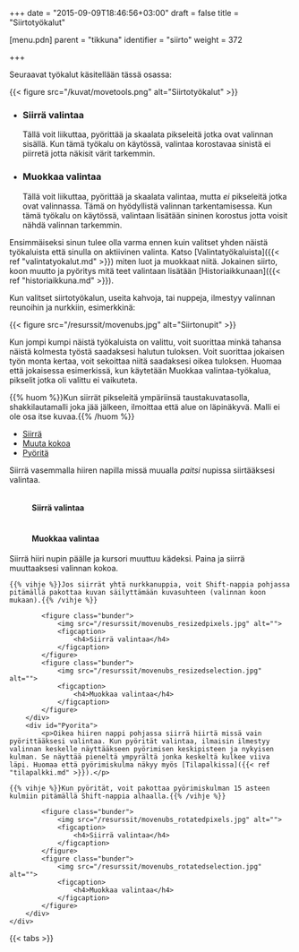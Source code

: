 ﻿+++
date = "2015-09-09T18:46:56+03:00"
draft = false
title = "Siirtotyökalut"

[menu.pdn]
	parent = "tikkuna"
	identifier = "siirto"
	weight = 372

+++

Seuraavat työkalut käsitellään tässä osassa:

{{< figure src="/kuvat/movetools.png" alt="Siirtotyökalut" >}}

*	### Siirrä valintaa

	Tällä voit liikuttaa, pyörittää ja skaalata pikseleitä jotka ovat valinnan sisällä. Kun tämä työkalu on käytössä, valintaa korostavaa sinistä ei piirretä jotta näkisit värit tarkemmin.
	
*	### Muokkaa valintaa
	
	Tällä voit liikuttaa, pyörittää ja skaalata valintaa, mutta *ei* pikseleitä jotka ovat valinnassa. Tämä on hyödyllistä valinnan tarkentamisessa. Kun tämä työkalu on käytössä, 
	valintaan lisätään sininen korostus jotta voisit nähdä valinnan tarkemmin.
	
Ensimmäiseksi sinun tulee olla varma ennen kuin valitset yhden näistä työkaluista että sinulla on aktiivinen valinta. Katso [Valintatyökaluista]({{< ref "valintatyokalut.md" >}}) miten 
luot ja muokkaat niitä. Jokainen siirto, koon muutto ja pyöritys mitä teet valintaan lisätään [Historiaikkunaan]({{< ref "historiaikkuna.md" >}}).

Kun valitset siirtotyökalun, useita kahvoja, tai nuppeja, ilmestyy valinnan reunoihin ja nurkkiin, esimerkkinä:

{{< figure src="/resurssit/movenubs.jpg" alt="Siirtonupit" >}}

Kun jompi kumpi näistä työkaluista on valittu, voit suorittaa minkä tahansa näistä kolmesta työstä saadaksesi halutun tuloksen. Voit suorittaa jokaisen työn monta kertaa, voit 
sekoittaa niitä saadaksesi oikea tuloksen. Huomaa että jokaisessa esimerkissä, kun käytetään Muokkaa valintaa-työkalua, pikselit jotka oli valittu ei vaikuteta.

{{% huom %}}Kun siirrät pikseleitä ympäriinsä taustakuvatasolla, shakkilautamalli joka jää jälkeen, ilmoittaa että alue on läpinäkyvä. Malli ei ole osa itse kuvaa.{{% /huom %}}

<div id="tabs">
	<ul class="tabs">
		<li><a href="#Siirra">Siirrä</a></li>
		<li><a href="#Muuta">Muuta kokoa</a></li>
		<li><a href="#Pyorita">Pyöritä</a></li>
	</ul>
	<div class="tabcontents">
		<div id="Siirra">
			<p>Siirrä vasemmalla hiiren napilla missä muualla <em>paitsi</em> nupissa siirtääksesi valintaa.</p>
			<figure class="bunder">
				<img src="/resurssit/movenubs_movedpixels.jpg" alt="">
				<figcaption>
					<h4>Siirrä valintaa</h4>
				</figcaption>
			</figure>
			<figure class="bunder">
				<img src="/resurssit/movenubs_movedselection.jpg" alt="">
				<figcaption>
					<h4>Muokkaa valintaa</h4>
				</figcaption>
			</figure>
		</div>
		<div id="Muuta">
			<p>Siirrä hiiri nupin päälle ja kursori muuttuu kädeksi. Paina ja siirrä muuttaaksesi valinnan kokoa.</p>
			
	{{% vihje %}}Jos siirrät yhtä nurkkanuppia, voit Shift-nappia pohjassa pitämällä pakottaa kuvan säilyttämään kuvasuhteen (valinnan koon mukaan).{{% /vihje %}}
			
			<figure class="bunder">
				<img src="/resurssit/movenubs_resizedpixels.jpg" alt="">
				<figcaption>
					<h4>Siirrä valintaa</h4>
				</figcaption>
			</figure>
			<figure class="bunder">
				<img src="/resurssit/movenubs_resizedselection.jpg" alt="">
				<figcaption>
					<h4>Muokkaa valintaa</h4>
				</figcaption>
			</figure>
		</div>
		<div id="Pyorita">
			<p>Oikea hiiren nappi pohjassa siirrä hiirtä missä vain pyörittääksesi valintaa. Kun pyörität valintaa, ilmaisin ilmestyy valinnan keskelle näyttääkseen pyörimisen keskipisteen ja nykyisen kulman. Se näyttää pieneltä ympyrältä jonka keskeltä kulkee viiva läpi. Huomaa että pyörimiskulma näkyy myös [Tilapalkissa]({{< ref "tilapalkki.md" >}}).</p>
			
	{{% vihje %}}Kun pyörität, voit pakottaa pyörimiskulman 15 asteen kulmiin pitämällä Shift-nappia alhaalla.{{% /vihje %}}
			
			<figure class="bunder">
				<img src="/resurssit/movenubs_rotatedpixels.jpg" alt="">
				<figcaption>
					<h4>Siirrä valintaa</h4>
				</figcaption>
			</figure>
			<figure class="bunder">
				<img src="/resurssit/movenubs_rotatedselection.jpg" alt="">
				<figcaption>
					<h4>Muokkaa valintaa</h4>
				</figcaption>
			</figure>
		</div>
	</div>
</div>

{{< tabs >}}
